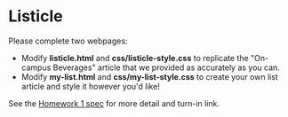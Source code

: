 # Listicle

Please complete two webpages:
- Modify **listicle.html** and **css/listicle-style.css** to replicate the "On-campus Beverages" article that we provided as accurately as you can.
- Modify **my-list.html** and **css/my-list-style.css** to create your own list article and style it however you'd like!

See the [Homework 1 spec](https://fullstackccu.github.io/homeworks/1-listicle.html) for more detail and turn-in link.
